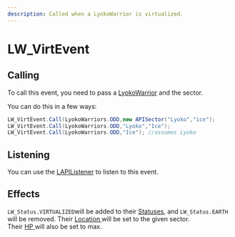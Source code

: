 ```yaml
---
description: Called when a LyokoWarrior is virtualized.
---
```


# LW\_VirtEvent

## Calling 

To call this event, you need to pass a [LyokoWarrior](../../virtualentities/lyokowarrior/) and the sector.

You can do this in a few ways:

```csharp
LW_VirtEvent.Call(LyokoWarriors.ODD,new APISector("Lyoko","ice");
LW_VirtEvent.Call(LyokoWarriors.ODD,"Lyoko","Ice");
LW_VirtEvent.Call(LyokoWarriors.ODD,"Ice"); //assumes Lyoko
```

## Listening

You can use the [LAPIListener](../lapilistener.md) to listen to this event.

## Effects

`LW_Status.VIRTUALIZED`will be added to their [Statuses](../../virtualentities/lyokowarrior/lw_status.md), and `LW_Status.EARTH` will be removed. Their [Location ](../../virtualentities/lyokowarrior/lyokowarrior.md#location)will be set to the given sector.  
Their [HP ](../../virtualentities/lyokowarrior/lyokowarrior.md#hp)will also be set to max.

